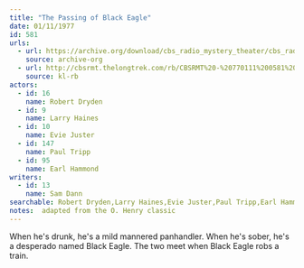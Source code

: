 ```yaml
---
title: "The Passing of Black Eagle"
date: 01/11/1977
id: 581
urls: 
  - url: https://archive.org/download/cbs_radio_mystery_theater/cbs_radio_mystery_theater-0551-0600.zip/cbs_radio_mystery_theater-0551-0600%2Fcbsrmt_0581_the_passing_of_black_eagle.mp3
    source: archive-org
  - url: http://cbsrmt.thelongtrek.com/rb/CBSRMT%20-%20770111%200581%20The%20Passing%20of%20Black%20Eagle_WLNH-FM__rb.mp3
    source: kl-rb
actors:  
  - id: 16
    name: Robert Dryden  
  - id: 9
    name: Larry Haines  
  - id: 10
    name: Evie Juster  
  - id: 147
    name: Paul Tripp  
  - id: 95
    name: Earl Hammond
writers:  
  - id: 13
    name: Sam Dann
searchable: Robert Dryden,Larry Haines,Evie Juster,Paul Tripp,Earl Hammond Sam Dann
notes:  adapted from the O. Henry classic
---
```

When he's drunk, he's a mild mannered panhandler. When he's sober, he's a desperado named Black Eagle. The two meet when Black Eagle robs a train.